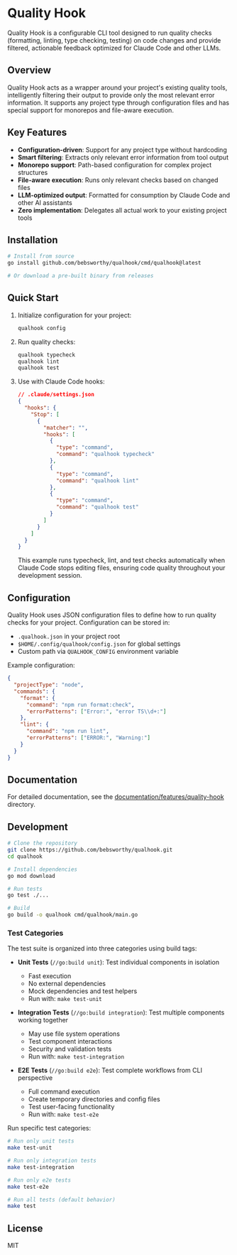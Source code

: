 # Quality Hook

Quality Hook is a configurable CLI tool designed to run quality checks (formatting, linting, type checking, testing) on code changes and provide filtered, actionable feedback optimized for Claude Code and other LLMs.

## Overview

Quality Hook acts as a wrapper around your project's existing quality tools, intelligently filtering their output to provide only the most relevant error information. It supports any project type through configuration files and has special support for monorepos and file-aware execution.

## Key Features

- **Configuration-driven**: Support for any project type without hardcoding
- **Smart filtering**: Extracts only relevant error information from tool output
- **Monorepo support**: Path-based configuration for complex project structures
- **File-aware execution**: Runs only relevant checks based on changed files
- **LLM-optimized output**: Formatted for consumption by Claude Code and other AI assistants
- **Zero implementation**: Delegates all actual work to your existing project tools

## Installation

```bash
# Install from source
go install github.com/bebsworthy/qualhook/cmd/qualhook@latest

# Or download a pre-built binary from releases
```

## Quick Start

1. Initialize configuration for your project:
   ```bash
   qualhook config
   ```

2. Run quality checks:
   ```bash
   qualhook typecheck
   qualhook lint
   qualhook test
   ```

3. Use with Claude Code hooks:
   ```json
   // .claude/settings.json
   {
     "hooks": {
       "Stop": [
         {
           "matcher": "",
           "hooks": [
             {
               "type": "command",
               "command": "qualhook typecheck"
             },
             {
               "type": "command",
               "command": "qualhook lint"
             },
             {
               "type": "command",
               "command": "qualhook test"
             }
           ]
         }
       ]
     }
   }
   ```
   
   This example runs typecheck, lint, and test checks automatically when Claude Code stops editing files, ensuring code quality throughout your development session.

## Configuration

Quality Hook uses JSON configuration files to define how to run quality checks for your project. Configuration can be stored in:

- `.qualhook.json` in your project root
- `$HOME/.config/qualhook/config.json` for global settings
- Custom path via `QUALHOOK_CONFIG` environment variable

Example configuration:
```json
{
  "projectType": "node",
  "commands": {
    "format": {
      "command": "npm run format:check",
      "errorPatterns": ["Error:", "error TS\\d+:"]
    },
    "lint": {
      "command": "npm run lint",
      "errorPatterns": ["ERROR:", "Warning:"]
    }
  }
}
```

## Documentation

For detailed documentation, see the [documentation/features/quality-hook](documentation/features/quality-hook) directory.

## Development

```bash
# Clone the repository
git clone https://github.com/bebsworthy/qualhook.git
cd qualhook

# Install dependencies
go mod download

# Run tests
go test ./...

# Build
go build -o qualhook cmd/qualhook/main.go
```

### Test Categories

The test suite is organized into three categories using build tags:

- **Unit Tests** (`//go:build unit`): Test individual components in isolation
  - Fast execution
  - No external dependencies
  - Mock dependencies and test helpers
  - Run with: `make test-unit`

- **Integration Tests** (`//go:build integration`): Test multiple components working together
  - May use file system operations
  - Test component interactions
  - Security and validation tests
  - Run with: `make test-integration`

- **E2E Tests** (`//go:build e2e`): Test complete workflows from CLI perspective
  - Full command execution
  - Create temporary directories and config files
  - Test user-facing functionality
  - Run with: `make test-e2e`

Run specific test categories:
```bash
# Run only unit tests
make test-unit

# Run only integration tests
make test-integration

# Run only e2e tests
make test-e2e

# Run all tests (default behavior)
make test
```

## License

MIT